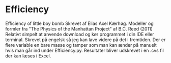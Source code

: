 # Efficiency
Efficiency of little boy bomb
Skrevet af Elias Axel Kærhøg. Modeller og formler fra "The Physics of the Manhattan Project" af B.C. Reed (2011)
Relativt simpelt at anvende download og kør programmet i din IDE eller terminal.
Skrevet på engelsk så jeg kan lave videre på det i fremtiden. 
Der er flere variable en bare masse og tamper som man kan ænder på manuelt hvis man går ind under Efficiency.py.
Resultater bliver udskrevet i en .cvs fil der kan læses i Excel.
